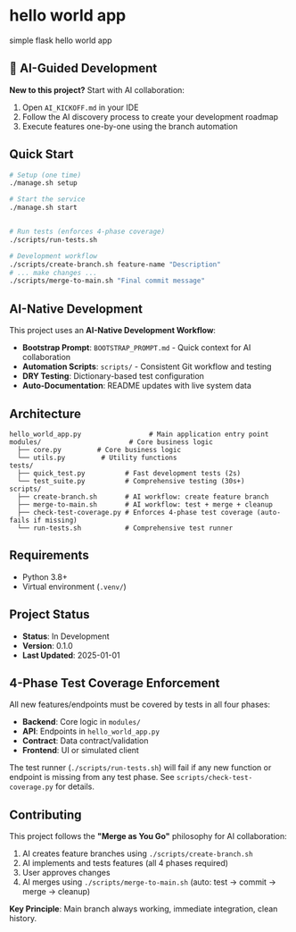 # hello world app

simple flask hello world app

## 🤖 AI-Guided Development

**New to this project?** Start with AI collaboration:

1. Open `AI_KICKOFF.md` in your IDE
2. Follow the AI discovery process to create your development roadmap
3. Execute features one-by-one using the branch automation

## Quick Start

```bash
# Setup (one time)
./manage.sh setup

# Start the service
./manage.sh start


# Run tests (enforces 4-phase coverage)
./scripts/run-tests.sh

# Development workflow
./scripts/create-branch.sh feature-name "Description"
# ... make changes ...
./scripts/merge-to-main.sh "Final commit message"
```

## AI-Native Development

This project uses an **AI-Native Development Workflow**:

- **Bootstrap Prompt**: `BOOTSTRAP_PROMPT.md` - Quick context for AI collaboration
- **Automation Scripts**: `scripts/` - Consistent Git workflow and testing
- **DRY Testing**: Dictionary-based test configuration
- **Auto-Documentation**: README updates with live system data

## Architecture

```
hello_world_app.py                 # Main application entry point
modules/                      # Core business logic
  ├── core.py         # Core business logic
  └── utils.py         # Utility functions
tests/
  ├── quick_test.py          # Fast development tests (2s)
  └── test_suite.py          # Comprehensive testing (30s+)
scripts/
  ├── create-branch.sh       # AI workflow: create feature branch
  ├── merge-to-main.sh       # AI workflow: test + merge + cleanup
  ├── check-test-coverage.py # Enforces 4-phase test coverage (auto-fails if missing)
  └── run-tests.sh           # Comprehensive test runner
```

## Requirements

- Python 3.8+
- Virtual environment (`.venv/`)

## Project Status

- **Status**: In Development
- **Version**: 0.1.0
- **Last Updated**: 2025-01-01

## 4-Phase Test Coverage Enforcement

All new features/endpoints must be covered by tests in all four phases:

- **Backend**: Core logic in `modules/`
- **API**: Endpoints in `hello_world_app.py`
- **Contract**: Data contract/validation
- **Frontend**: UI or simulated client

The test runner (`./scripts/run-tests.sh`) will fail if any new function or endpoint is missing from any test phase. See `scripts/check-test-coverage.py` for details.

## Contributing

This project follows the **"Merge as You Go"** philosophy for AI collaboration:

1. AI creates feature branches using `./scripts/create-branch.sh`
2. AI implements and tests features (all 4 phases required)
3. User approves changes
4. AI merges using `./scripts/merge-to-main.sh` (auto: test → commit → merge → cleanup)

**Key Principle**: Main branch always working, immediate integration, clean history.
